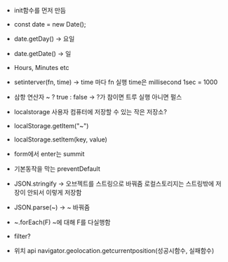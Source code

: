 - init함수를 먼저 만듬

- const date = new Date();
- date.getDay() -> 요일
- date.getDate() -> 일
- Hours, Minutes etc

- setinterver(fn, time) -> time 마다 fn 실행 time은 millisecond 1sec = 1000
- 삼항 연산자  ~ ? true : false -> ?가 참이면 트루 실행 아니면 펄스

- localstorage 사용자 컴퓨터에 저장할 수 있는 작은 저장소?
- localStorage.getItem("~")
- localStorage.setItem(key, value)
- form에서 enter는 summit
- 기본동작을 막는 preventDefault

- JSON.stringify -> 오브젝트를 스트링으로 바꿔줌 로컬스토리지는 스트링밖에 저장이 안되서 이렇게 저장함
- JSON.parse(~) -> ~ 바꿔줌
- ~.forEach(F) ~에 대해 F를 다실행함  
- filter?
- 위치 api navigator.geolocation.getcurrentposition(성공시함수, 실패함수)